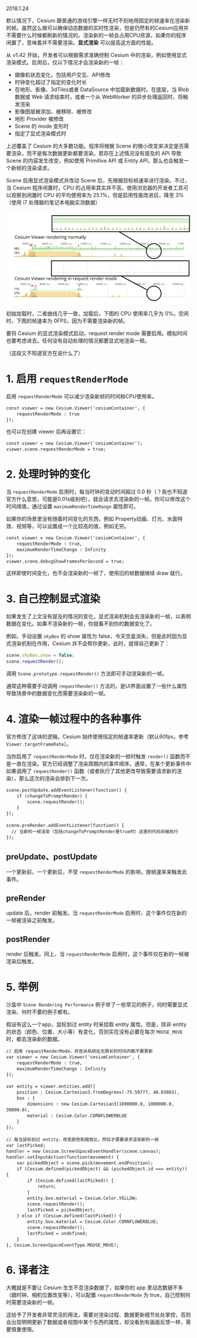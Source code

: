 2018.1.24

默认情况下，Cesium 跟普通的游戏引擎一样无时不刻地用固定的帧速率在渲染新的帧。虽然这么做可以确保动态数据的实时性渲染，但是仍然有的Cesium应用并不需要什么时候都刷新的情况的。渲染新的一帧会占用CPU资源，如果你的程序闲置了，意味着并不需要渲染。**显式渲染** 可以提高这方面的性能。

从 v1.42 开始，开发者可以根据需求准确控制 Cesium 中的渲染，例如使用显式渲染模式。启用后，仅以下情况才会渲染新的一帧：

- 摄像机状态变化，包括用户交互、API修改
- 时钟变化超过了指定的变化时长
- 在地形、影像、3dTiles或者 DataSource 中加载新数据时。在底层，当 Blob 数据或 Web 请求结束时，或者一个从 WebWorker 的异步处理返回时，将触发渲染
- 影像图层被添加、被移除、被修改
- 地形 Provider 被修改
- Scene 的 mode 变形时
- 指定了显式渲染模式时

上述覆盖了 Cesium 的大多数功能。程序将根据 Scene 的微小改变来决定是否需要渲染，而不是每次数据更新都要渲染。若存在上述情况没有提及的 API 导致 Scene 的内容发生改变，例如使用 Primitive API 或 Entity API，那么也会触发一个新帧的渲染请求。

Scene 启用显式渲染模式并改动 Scene 后，先根据目标帧速率进行渲染。不过，当 Cesium 程序闲置时，CPU 的占用率其实并不高，使用浏览器的开发者工具可以观察到闲置时 CPU 的平均使用率为 25.1%，但是启用性能改进后，降至 3%（使用 i7 处理器的笔记本电脑实测数据）

![CPU usage timeline](attachments/timeline.png)

初始加载时，二者曲线几乎一致，加载后，下图的 CPU 使用率几乎为 0%。空闲时，下图的帧速率为 0FPS，因为不需要渲染新的帧。

要将 Cesium 的显式渲染模式启动，request render mode 需要启用。模拟时间也要考虑进去。任何没有自动处理的情况都要显式地渲染一帧。

（这段又不知道官方在说什么了）

# 1. 启用 `requestRenderMode`

启用 `requestRenderMode` 可以减少渲染新帧的时间和CPU使用率。

``` JS
const viewer = new Cesium.Viewer('cesiumContainer', {
    requestRenderMode : true
});
```

也可以在创建 viewer 后再设置它：

``` JS
const viewer = new Cesium.Viewer('cesiumContainer');
viewer.scene.requestRenderMode = true;
```

# 2. 处理时钟的变化

当 `requestRenderMode` 启用时，每当时钟的变动时间超过 0.0 秒（？我也不知道官方什么意思，可能是0.01s级别吧），就会请求去渲染新的一帧。你可以修改这个时间阈值，通过设置 `maximumRenderTimeRange` 属性即可。

如果你的场景里没有随着时间变化的东西，例如 Property动画、灯光、水面特效、视频等，可以设置成一个比较高的值，例如无穷。

``` JS
const viewer = new Cesium.Viewer('cesiumContainer', {
    requestRenderMode : true,
    maximumRenderTimeChange : Infinity
});
viewer.scene.debugShowFramesPerSecond = true;
```

这样即使时间变化，也不会渲染新的一帧了，使用旧的帧数据继续 draw 就行。

# 3. 自己控制显式渲染

如果发生了上文没有提及的情况的变化，显式渲染机制会去渲染新的一帧，以表明数据在变化。如果不渲染新的一帧，你就看不到你的数据变化了。

例如，手动设置 `skyBox` 的 show 属性为 false，令天空盒消失，但是此时因为显式渲染机制在作用，Cesium 并不会帮你更新，此时，就得自己更新了：

``` js
scene.skyBox.show = false;
scene.requestRender();
```

调用 `Scene.prototype.requestRender()` 方法即可手动渲染新的一帧。

通常这种需要手动调用 `requestRender()` 方法的，是UI界面设置了一些什么属性导致场景中的数据变化而需要渲染新的一帧。

# 4. 渲染一帧过程中的各种事件

官方修改了这块的逻辑。Cesium 始终使用恒定的帧速率更新（默认60fps，参考 `Viewer.targetFrameRate`）。

当你启用了 `requestRenderMode` 时，仅在渲染新的一帧时触发 `render()` 函数而不是一直在渲染。官方已经调整了渲染周期内的事件顺序。通常，在某个更新事件中如果调用了 `requestRender()` 函数（或者执行了其他更改导致需要请求新的渲染），那么这次的渲染会排到下一次。

``` JS
scene.postUpdate.addEventListener(function() {
    if (changeToPromptRender) {
        scene.requestRender();
    }
}); 

scene.preRender.addEventListener(function() {
  // 当新的一帧渲染（包括changeToPromptRender是true时）这里的代码将被执行
}); 
```

## preUpdate、postUpdate

一个更新前，一个更新后，不受 `requestRenderMode` 的影响，按帧速率来触发此事件。

## preRender

update 后，render 前触发。当 `requestRenderMode` 启用时，这个事件仅在新的一帧被渲染之前触发。

## postRender

render 后触发。同上，当 `requestRenderMode` 启用时，这个事件仅在新的一帧被渲染后触发。

# 5. 举例

沙盒中 `Scene Rendering Performance` 例子举了一些常见的例子，何时需要显式渲染、何时不要的例子都有。

假设有这么一个app，鼠标划过 entity 时来拾取 entity 属性。但是，除非 entity 的状态（颜色、位置、大小等）有变化，否则实在没有必要在每次 `MOUSE_MOVE` 时，都去渲染新的数据。

``` JS
// 启用 requestRenderMode，并告诉系统在无限长的时间内都不要更新
var viewer = new Cesium.Viewer('cesiumContainer', {
    requestRenderMode : true,
    maximumRenderTimeChange : Infinity
});

var entity = viewer.entities.add({
    position : Cesium.Cartesian3.fromDegrees(-75.59777, 40.03883),
    box : {
        dimensions : new Cesium.Cartesian3(1000000.0, 1000000.0, 30000.0),
        material : Cesium.Color.CORNFLOWERBLUE
    }
});

// 每当鼠标划过 entity，改变颜色和缩放比，然后才需要请求渲染新的一帧
var lastPicked;
handler = new Cesium.ScreenSpaceEventHandler(scene.canvas);
handler.setInputAction(function(movement) {
    var pickedObject = scene.pick(movement.endPosition);
    if (Cesium.defined(pickedObject) && (pickedObject.id === entity)) {
        if (Cesium.defined(lastPicked)) {
            return;
        }
        entity.box.material = Cesium.Color.YELLOW;
        scene.requestRender();
        lastPicked = pickedObject;
    } else if (Cesium.defined(lastPicked)) {
        entity.box.material = Cesium.Color.CORNFLOWERBLUE;
        scene.requestRender();
        lastPicked = undefined;
    }
}, Cesium.ScreenSpaceEventType.MOUSE_MOVE);
```

# 6. 译者注

大概就是不要让 Cesium  生生不息渲染数据了，如果你的 app 里动态数据不多（跟时钟、相机位置改变等），可以配置 `requestRenderMode` 为 true，自己控制何时需要渲染新的一帧。

这给予了开发者非常灵活的用法，需要对渲染过程、数据更新细节处处掌控，否则会出现明明更新了数据或者视图中某个东西的属性，却没看到有画面反馈一样，需要慎重使用。